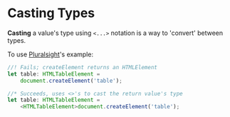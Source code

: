 # Casting Types

**Casting** a value's type using `<...>` notation is a way to 'convert' between types.

To use [Pluralsight](https://app.pluralsight.com/library/courses/typescript/table-of-contents)'s example:

```typescript
//! Fails; createElement returns an HTMLElement
let table: HTMLTableElement = 
    document.createElement('table');

//* Succeeds, uses <>'s to cast the return value's type
let table: HTMLTableElement = 
    <HTMLTableElement>document.createElement('table');
```

